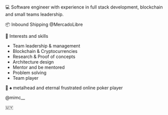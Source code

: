 :computer:  Software engineer with experience in full stack development, blockchain and small teams leadership.
 
 
:package:  Inbound Shipping @MercadoLibre


:rocket: Interests and skills

- Team leadership & management
- Blockchain & Cryptocurrencies
- Research & Proof of concepts
- Architecture design
- Mentor and be mentored
- Problem solving
- Team player


:metal: :spades: 	metalhead  and eternal frustrated online poker player

@mimc__

:uruguay:
 
